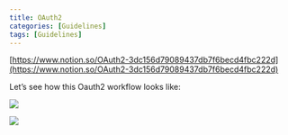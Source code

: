 ```yaml
---
title: OAuth2
categories: [Guidelines]
tags: [Guidelines]
---
```


[https://www.notion.so/OAuth2-3dc156d79089437db7f6becd4fbc222d](https://www.notion.so/OAuth2-3dc156d79089437db7f6becd4fbc222d)


Let’s see how this Oauth2 workflow looks like:


![](https://prod-files-secure.s3.us-west-2.amazonaws.com/9960fb2a-b75e-4bea-a8f9-b00925db1215/3bce41e0-99e8-4ebd-9701-e2bc9cbb79a2/Untitled.png?X-Amz-Algorithm=AWS4-HMAC-SHA256&X-Amz-Content-Sha256=UNSIGNED-PAYLOAD&X-Amz-Credential=ASIAZI2LB466RULB7JU2%2F20250320%2Fus-west-2%2Fs3%2Faws4_request&X-Amz-Date=20250320T202334Z&X-Amz-Expires=3600&X-Amz-Security-Token=IQoJb3JpZ2luX2VjEDwaCXVzLXdlc3QtMiJHMEUCIQDaC6bLEbd7im9FbxQu2y9ZDzIglPVwdyu2L5DkbOS9mQIgA46m7XohXJZqG%2Bd14IrNhDIYXFL7n3zyRgcaQgoRHnwqiAQIlf%2F%2F%2F%2F%2F%2F%2F%2F%2F%2FARAAGgw2Mzc0MjMxODM4MDUiDD8gZaJ2CAgoY7HyGyrcA2T5GkJQQySGM77A%2BZgnNdm6OPtTDDo4eSD0wURlelD3b2vOBw9149ec2cMRlc0LGtW7dmia0hxosDeCzHyutKWyn7llc4QwalwRd2Vco9ccWpzrjkomIEQkhBp4dPPSpzoyHXPqrBwpLIWamEx2itE3EZqRk5UOAXSHeOQXZvt%2FSQ4%2FOJLjiLI%2FBOReScER91GjtBojg9KIzwb%2Bv%2FbcQxPfKI91yXw6%2BNePqmJp4NPj6GUG%2FXDecTeTpttbKLnEKbwgMz9ffb6C9ndcfyO56pEyTlY42O1iSC3XSn0G1oQcDqOy06ODOURezskTfYwQlLJMCNHCHBPVc%2BR4n8bjsoydpAxbDKg1QkqPXy4bOqXm2VxneNxvyoXNEhoKRR%2BbIPEMvtE%2FjzXJPYI9d48%2BzPyMEJK71CQhRQZJbF2ICPAstaizXqhlYt4LlRQnt%2BUwg0HciAiYYJ9W0Row5qQHtlo944aj8fRw%2FSAuzAQkMhftuvBQqh3MQwxlIDQYsO1%2FFvSjfmF6ERFXRZ4nldPXCgd5YeUUCg5MBd1b2Lr2fcd%2BFXf5qMs9XXt6Oz6VRDQx6IB5kSJf%2FjCEQQ3cuMPXo4cb60nSpbTvNi8JFX2bwnWB27p6lLeJj7UdOuXDMLXk8b4GOqUBC%2B9j%2Bk9RY8p8prO1qG5WW02bS69ueM5PSxFe6bNzfXI5w2HGJ92cD%2FeiGny8tDG7D7ZTdjwrRpyGvf1YZhVbSWN6Fyxa46lbIaF5Johr2enX7Dmg7wUFBOXbOKhK17uwBKWjkO3wkGQKgkPoVK2appkC2%2BB76WRncGHqCJDJFD6FgJae3wqLhbmh6gT6i1Im9R7f%2F2FJbJSzOIX1pgdY8OKr%2BVSD&X-Amz-Signature=ebfa84cdee77042b96c775ec7b6322c6017e5a8fe281e7059f3ea8725120a91a&X-Amz-SignedHeaders=host&x-id=GetObject)


![](https://prod-files-secure.s3.us-west-2.amazonaws.com/9960fb2a-b75e-4bea-a8f9-b00925db1215/27d32b66-de43-41de-80f7-7edb81d1190f/Untitled.png?X-Amz-Algorithm=AWS4-HMAC-SHA256&X-Amz-Content-Sha256=UNSIGNED-PAYLOAD&X-Amz-Credential=ASIAZI2LB466RULB7JU2%2F20250320%2Fus-west-2%2Fs3%2Faws4_request&X-Amz-Date=20250320T202334Z&X-Amz-Expires=3600&X-Amz-Security-Token=IQoJb3JpZ2luX2VjEDwaCXVzLXdlc3QtMiJHMEUCIQDaC6bLEbd7im9FbxQu2y9ZDzIglPVwdyu2L5DkbOS9mQIgA46m7XohXJZqG%2Bd14IrNhDIYXFL7n3zyRgcaQgoRHnwqiAQIlf%2F%2F%2F%2F%2F%2F%2F%2F%2F%2FARAAGgw2Mzc0MjMxODM4MDUiDD8gZaJ2CAgoY7HyGyrcA2T5GkJQQySGM77A%2BZgnNdm6OPtTDDo4eSD0wURlelD3b2vOBw9149ec2cMRlc0LGtW7dmia0hxosDeCzHyutKWyn7llc4QwalwRd2Vco9ccWpzrjkomIEQkhBp4dPPSpzoyHXPqrBwpLIWamEx2itE3EZqRk5UOAXSHeOQXZvt%2FSQ4%2FOJLjiLI%2FBOReScER91GjtBojg9KIzwb%2Bv%2FbcQxPfKI91yXw6%2BNePqmJp4NPj6GUG%2FXDecTeTpttbKLnEKbwgMz9ffb6C9ndcfyO56pEyTlY42O1iSC3XSn0G1oQcDqOy06ODOURezskTfYwQlLJMCNHCHBPVc%2BR4n8bjsoydpAxbDKg1QkqPXy4bOqXm2VxneNxvyoXNEhoKRR%2BbIPEMvtE%2FjzXJPYI9d48%2BzPyMEJK71CQhRQZJbF2ICPAstaizXqhlYt4LlRQnt%2BUwg0HciAiYYJ9W0Row5qQHtlo944aj8fRw%2FSAuzAQkMhftuvBQqh3MQwxlIDQYsO1%2FFvSjfmF6ERFXRZ4nldPXCgd5YeUUCg5MBd1b2Lr2fcd%2BFXf5qMs9XXt6Oz6VRDQx6IB5kSJf%2FjCEQQ3cuMPXo4cb60nSpbTvNi8JFX2bwnWB27p6lLeJj7UdOuXDMLXk8b4GOqUBC%2B9j%2Bk9RY8p8prO1qG5WW02bS69ueM5PSxFe6bNzfXI5w2HGJ92cD%2FeiGny8tDG7D7ZTdjwrRpyGvf1YZhVbSWN6Fyxa46lbIaF5Johr2enX7Dmg7wUFBOXbOKhK17uwBKWjkO3wkGQKgkPoVK2appkC2%2BB76WRncGHqCJDJFD6FgJae3wqLhbmh6gT6i1Im9R7f%2F2FJbJSzOIX1pgdY8OKr%2BVSD&X-Amz-Signature=dcf2a5ee03ab74bf764b9780cf873a69780d61895733966cf88e71c781a38244&X-Amz-SignedHeaders=host&x-id=GetObject)

